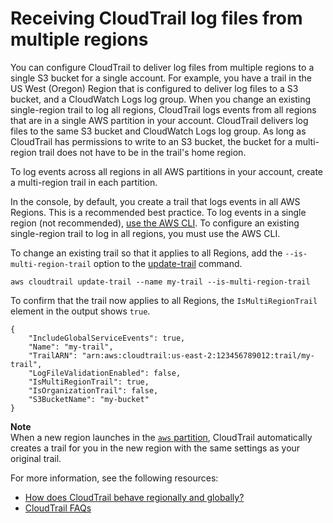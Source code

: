 # Receiving CloudTrail log files from multiple regions<a name="receive-cloudtrail-log-files-from-multiple-regions"></a>

You can configure CloudTrail to deliver log files from multiple regions to a single S3 bucket for a single account\. For example, you have a trail in the US West \(Oregon\) Region that is configured to deliver log files to a S3 bucket, and a CloudWatch Logs log group\. When you change an existing single\-region trail to log all regions, CloudTrail logs events from all regions that are in a single AWS partition in your account\. CloudTrail delivers log files to the same S3 bucket and CloudWatch Logs log group\. As long as CloudTrail has permissions to write to an S3 bucket, the bucket for a multi\-region trail does not have to be in the trail's home region\.

To log events across all regions in all AWS partitions in your account, create a multi\-region trail in each partition\.

In the console, by default, you create a trail that logs events in all AWS Regions\. This is a recommended best practice\. To log events in a single region \(not recommended\), [use the AWS CLI](cloudtrail-create-and-update-a-trail-by-using-the-aws-cli-create-trail.md#cloudtrail-create-and-update-a-trail-by-using-the-aws-cli-examples-single)\. To configure an existing single\-region trail to log in all regions, you must use the AWS CLI\.

To change an existing trail so that it applies to all Regions, add the `--is-multi-region-trail` option to the [update\-trail](cloudtrail-create-and-update-a-trail-by-using-the-aws-cli-update-trail.md) command\.

```
aws cloudtrail update-trail --name my-trail --is-multi-region-trail
```

To confirm that the trail now applies to all Regions, the `IsMultiRegionTrail` element in the output shows `true`\.

```
{
    "IncludeGlobalServiceEvents": true, 
    "Name": "my-trail", 
    "TrailARN": "arn:aws:cloudtrail:us-east-2:123456789012:trail/my-trail", 
    "LogFileValidationEnabled": false, 
    "IsMultiRegionTrail": true, 
    "IsOrganizationTrail": false,
    "S3BucketName": "my-bucket"
}
```

**Note**  
When a new region launches in the [`aws` partition](https://docs.aws.amazon.com/general/latest/gr/aws-arns-and-namespaces.html), CloudTrail automatically creates a trail for you in the new region with the same settings as your original trail\.

For more information, see the following resources:
+ [How does CloudTrail behave regionally and globally?](cloudtrail-concepts.md#cloudtrail-concepts-regional-and-global-services)
+  [CloudTrail FAQs](https://aws.amazon.com/cloudtrail/faqs/) 